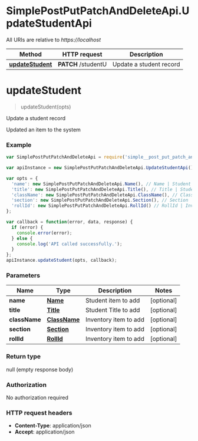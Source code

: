 # SimplePostPutPatchAndDeleteApi.UpdateStudentApi

All URIs are relative to *https://localhost*

Method | HTTP request | Description
------------- | ------------- | -------------
[**updateStudent**](UpdateStudentApi.md#updateStudent) | **PATCH** /studentU | Update a student record


<a name="updateStudent"></a>
# **updateStudent**
> updateStudent(opts)

Update a student record

Updated an item to the system

### Example
```javascript
var SimplePostPutPatchAndDeleteApi = require('simple__post_put_patch_and_delete_api');

var apiInstance = new SimplePostPutPatchAndDeleteApi.UpdateStudentApi();

var opts = { 
  'name': new SimplePostPutPatchAndDeleteApi.Name(), // Name | Student item to add
  'title': new SimplePostPutPatchAndDeleteApi.Title(), // Title | Student Title to add
  'className': new SimplePostPutPatchAndDeleteApi.ClassName(), // ClassName | Inventory item to add
  'section': new SimplePostPutPatchAndDeleteApi.Section(), // Section | Inventory item to add
  'rollId': new SimplePostPutPatchAndDeleteApi.RollId() // RollId | Inventory item to add
};

var callback = function(error, data, response) {
  if (error) {
    console.error(error);
  } else {
    console.log('API called successfully.');
  }
};
apiInstance.updateStudent(opts, callback);
```

### Parameters

Name | Type | Description  | Notes
------------- | ------------- | ------------- | -------------
 **name** | [**Name**](Name.md)| Student item to add | [optional] 
 **title** | [**Title**](Title.md)| Student Title to add | [optional] 
 **className** | [**ClassName**](ClassName.md)| Inventory item to add | [optional] 
 **section** | [**Section**](Section.md)| Inventory item to add | [optional] 
 **rollId** | [**RollId**](RollId.md)| Inventory item to add | [optional] 

### Return type

null (empty response body)

### Authorization

No authorization required

### HTTP request headers

 - **Content-Type**: application/json
 - **Accept**: application/json

